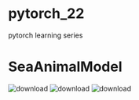 # pytorch_22
pytorch learning series

# SeaAnimalModel
![download](https://user-images.githubusercontent.com/97141979/191312617-500480f9-f759-4af8-8eb5-8339a2759afc.png)
![download](https://user-images.githubusercontent.com/97141979/191312579-d32a473b-a034-4179-b00f-dd1940b33047.png)
![download](https://user-images.githubusercontent.com/97141979/191312627-d2bcbff9-115c-418a-b926-8e21bd661c6a.png)
